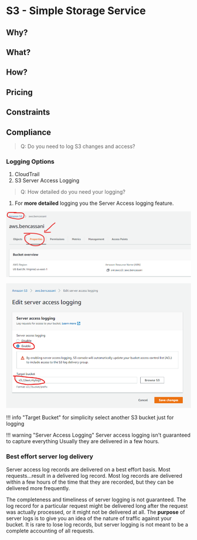 # S3 - Simple Storage Service

## Why?

## What?

## How?

## Pricing

## Constraints

## Compliance

> Q: Do you need to log S3 changes and access?

### Logging Options

1. CloudTrail
2. S3 Server Access Logging

> Q: How detailed do you need your logging?

1. For **more detailed** logging you the Server Access logging feature.

![](s3properties.png)

![](enablelogging.png)

!!! info "Target Bucket"
    for simplicity select another S3 bucket just for logging

!!! warning "Server Access Logging"
    Server access logging isn't guaranteed to capture everything
    Usually they are delivered in a few hours.

### Best effort server log delivery

Server access log records are delivered on a best effort basis. Most requests...result in a delivered log record. Most log records are delivered within a few hours of the time that they are recorded, but they can be delivered more frequently.

The completeness and timeliness of server logging is not guaranteed. The log record for a particular request might be delivered long after the request was actually processed, or it might not be delivered at all. The **purpose** of server logs is to give you an idea of the nature of traffic against your bucket. It is rare to lose log records, but server logging is not meant to be a complete accounting of all requests.
